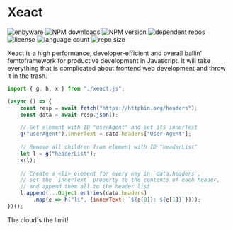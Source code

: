 # Xeact

![enbyware](https://pride-badges.pony.workers.dev/static/v1?label=enbyware&labelColor=%23555&stripeWidth=8&stripeColors=FCF434%2CFFFFFF%2C9C59D1%2C2C2C2C)
![NPM downloads](https://img.shields.io/npm/dw/@xeserv/xeact)
![NPM version](https://img.shields.io/npm/v/@xeserv/xeact)
![dependent repos](https://img.shields.io/librariesio/dependent-repos/npm/@xeserv/xeact)
![license](https://img.shields.io/github/license/Xe/xeact)
![language count](https://img.shields.io/github/languages/count/Xe/xeact)
![repo size](https://img.shields.io/github/repo-size/Xe/xeact)

Xeact is a high performance, developer-efficient and overall ballin'
femtoframework for productive development in Javascript. It will take everything
that is complicated about frontend web development and throw it in the trash.

```javascript
import { g, h, x } from "./xeact.js";

(async () => {
    const resp = await fetch("https://httpbin.org/headers");
    const data = await resp.json();

    // Get element with ID "userAgent" and set its innerText
    g("userAgent").innerText = data.headers["User-Agent"];
    
    // Remove all children from element with ID "headerList"
    let l = g("headerList");
    x(l);
    
    // Create a <li> element for every key in `data.headers`,
    // set the `innerText` property to the contents of each header,
    // and append them all to the header list
    l.append(...Object.entries(data.headers)
        .map(e => h("li", {innerText: `${e[0]}: ${e[1]}`})));
})();
```

The cloud's the limit!
